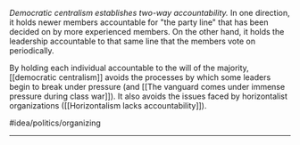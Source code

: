 *Democratic centralism establishes two-way accountability.* In one direction, it holds newer members accountable for "the party line" that has been decided on by more experienced members. On the other hand, it holds the leadership accountable to that same line that the members vote on periodically.

By holding each individual accountable to the will of the majority, [[democratic centralism]] avoids the processes by which some leaders begin to break under pressure (and [[The vanguard comes under immense pressure during class war]]). It also avoids the issues faced by horizontalist organizations ([[Horizontalism lacks accountability]]). 

#idea/politics/organizing 

---

